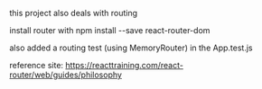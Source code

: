 this project also deals with routing

install router with 
npm install --save react-router-dom

also added a routing test (using MemoryRouter) in the App.test.js

reference site: https://reacttraining.com/react-router/web/guides/philosophy